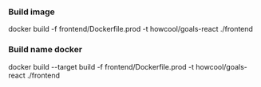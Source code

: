 ### Build image

docker build -f frontend/Dockerfile.prod -t howcool/goals-react  ./frontend

### Build name docker

docker build --target build -f frontend/Dockerfile.prod -t howcool/goals-react  ./frontend